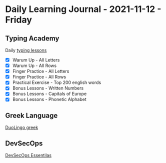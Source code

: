 # Daily Learning Journal - 2021-11-12 - Friday

## Typing Academy

Daily [typing lessons](https://www.typing.academy/typing-tutor/lessons)

- [x] Warum Up - All Letters
- [x] Warum Up - All Rows
- [x] Finger Practice - All Letters
- [x] Finger Practice - All Rows
- [x] Practical Exercise - Top 200 english words
- [x] Bonus Lessons - Written Numbers
- [x] Bonus Lessons - Capitals of Europe
- [x] Bonus Lessons - Phonetic Alphabet

## Greek Language

[DuoLingo greek](https://www.duolingo.com/learn)

## DevSecOps

[DevSecOps Essentilas](https://learn.acloud.guru/course/303a1677-0bc8-41d2-bbe0-66ae7e4e01c0/dashboard)
